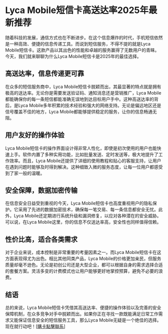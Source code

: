 # Lyca Mobile短信卡高送达率2025年最新推荐

随着科技的发展，通信方式也在不断进步。在这个信息爆炸的时代，手机短信依然是一种高效、便捷的信息传递工具。而说到短信服务，不得不提的就是Lyca Mobile短信卡。这款产品以其出色的性能和卓越的服务赢得了无数用户的青睐。今天，我们就来聊聊为什么Lyca Mobile短信卡是2025年的最佳选择。

## 高送达率，信息传递更可靠

在众多的短信服务商中，Lyca Mobile短信卡脱颖而出，其最显著的特点就是拥有极高的送达率。无论你是需要发送验证码、通知消息还是营销推广，Lyca Mobile都能确保你的每一条短信都能准确无误地到达目标用户手中。这种高送达率的背后，是Lyca Mobile多年积累的技术经验和强大的网络支持。无论是偏远地区还是信号覆盖不佳的地方，Lyca Mobile都能够提供稳定的服务，让你的信息畅通无阻。

## 用户友好的操作体验

Lyca Mobile短信卡的操作界面设计得非常人性化，即使是初次使用的用户也能快速上手。软件内置了多种实用功能，比如批量发送、定时发送等，极大地提升了工作效率。而且，Lyca Mobile还提供了详细的使用教程和贴心的客服支持，让用户在遇到问题时能够及时得到解决。这种细致入微的服务态度，让每一位用户都感受到了家一般的温暖。

## 安全保障，数据加密传输

在信息安全日益受到重视的今天，Lyca Mobile短信卡也高度重视用户的隐私保护。它采用了先进的数据加密技术，确保每一笔交易、每一条信息都安全无忧。此外，Lyca Mobile还定期进行系统升级和漏洞修复，以应对各种潜在的安全威胁。可以说，在Lyca Mobile这里，你的信息不仅送达率高，安全性也同样值得信赖。

## 性价比高，适合各类需求

对于企业来说，成本控制是非常重要的考量因素之一。而Lyca Mobile短信卡在这方面表现得尤为出色。相比其他同类产品，Lyca Mobile的价格更加亲民，但服务质量却毫不逊色。无论是初创公司还是大型企业，都可以根据自身的需求选择合适的套餐方案。灵活多变的计费模式也让用户能够更好地掌控预算，避免不必要的浪费。

## 结语

总的来说，Lyca Mobile短信卡凭借其高送达率、便捷的操作体验以及完善的安全保障机制，在众多竞争对手中脱颖而出。如果你正在寻找一款既能满足日常工作需求又能保证信息安全的短信服务工具，那么Lyca Mobile无疑是一个绝佳的选择。现在就行动吧！[[購卡點擊聯系](https://t.me/s/SXDXQF)]